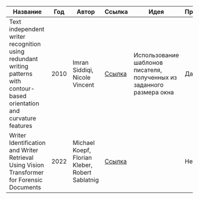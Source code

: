 | Название | Год | Автор | Ссылка | Идея | Прочтено |
| -------- |---- | ----- | ------ | ---- | -------- |
| Text independent writer recognition using redundant writing patterns with contour-based orientation and curvature features | 2010 | Imran Siddiqi, Nicole Vincent | [Ссылка](https://www.sciencedirect.com/science/article/abs/pii/S0031320310002438) | Использование шаблонов писателя, полученных из заданного размера окна | Да |
| Writer Identification and Writer Retrieval Using Vision Transformer for Forensic Documents | 2022 | Michael Koepf, Florian Kleber, Robert Sablatnig | [Ссылка]() | | Нет |
